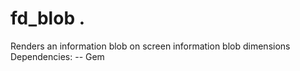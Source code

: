 # fd_blob  .

 

 

Renders an information blob on screen
information blob
dimensions
Dependencies:
-- Gem


 
